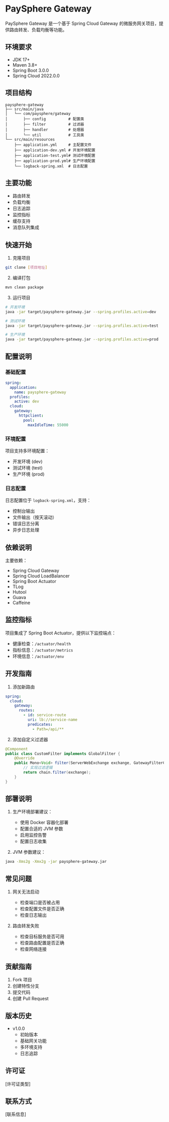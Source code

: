 # PaySphere Gateway

PaySphere Gateway 是一个基于 Spring Cloud Gateway 的微服务网关项目，提供路由转发、负载均衡等功能。

## 环境要求

- JDK 17+
- Maven 3.8+
- Spring Boot 3.0.0
- Spring Cloud 2022.0.0

## 项目结构

```
paysphere-gateway
├── src/main/java
│   └── com/paysphere/gateway
│       ├── config          # 配置类
│       ├── filter          # 过滤器
│       ├── handler         # 处理器
│       └── util            # 工具类
└── src/main/resources
    ├── application.yml     # 主配置文件
    ├── application-dev.yml # 开发环境配置
    ├── application-test.yml# 测试环境配置
    ├── application-prod.yml# 生产环境配置
    └── logback-spring.xml  # 日志配置
```

## 主要功能

- 路由转发
- 负载均衡
- 日志追踪
- 监控指标
- 缓存支持
- 消息队列集成

## 快速开始

1. 克隆项目
```bash
git clone [项目地址]
```

2. 编译打包
```bash
mvn clean package
```

3. 运行项目
```bash
# 开发环境
java -jar target/paysphere-gateway.jar --spring.profiles.active=dev

# 测试环境
java -jar target/paysphere-gateway.jar --spring.profiles.active=test

# 生产环境
java -jar target/paysphere-gateway.jar --spring.profiles.active=prod
```

## 配置说明

### 基础配置

```yaml
spring:
  application:
    name: paysphere-gateway
  profiles:
    active: dev
  cloud:
    gateway:
      httpclient:
        pool:
          maxIdleTime: 55000
```

### 环境配置

项目支持多环境配置：
- 开发环境 (dev)
- 测试环境 (test)
- 生产环境 (prod)

### 日志配置

日志配置位于 `logback-spring.xml`，支持：
- 控制台输出
- 文件输出（按天滚动）
- 错误日志分离
- 异步日志处理

## 依赖说明

主要依赖：
- Spring Cloud Gateway
- Spring Cloud LoadBalancer
- Spring Boot Actuator
- TLog
- Hutool
- Guava
- Caffeine

## 监控指标

项目集成了 Spring Boot Actuator，提供以下监控端点：
- 健康检查：`/actuator/health`
- 指标信息：`/actuator/metrics`
- 环境信息：`/actuator/env`

## 开发指南

1. 添加新路由
```yaml
spring:
  cloud:
    gateway:
      routes:
        - id: service-route
          uri: lb://service-name
          predicates:
            - Path=/api/**
```

2. 添加自定义过滤器
```java
@Component
public class CustomFilter implements GlobalFilter {
    @Override
    public Mono<Void> filter(ServerWebExchange exchange, GatewayFilterChain chain) {
        // 实现过滤逻辑
        return chain.filter(exchange);
    }
}
```

## 部署说明

1. 生产环境部署建议：
   - 使用 Docker 容器化部署
   - 配置合适的 JVM 参数
   - 启用监控告警
   - 配置日志收集

2. JVM 参数建议：
```bash
java -Xms2g -Xmx2g -jar paysphere-gateway.jar
```

## 常见问题

1. 网关无法启动
   - 检查端口是否被占用
   - 检查配置文件是否正确
   - 检查日志输出

2. 路由转发失败
   - 检查目标服务是否可用
   - 检查路由配置是否正确
   - 检查网络连接

## 贡献指南

1. Fork 项目
2. 创建特性分支
3. 提交代码
4. 创建 Pull Request

## 版本历史

- v1.0.0
  - 初始版本
  - 基础网关功能
  - 多环境支持
  - 日志追踪

## 许可证

[许可证类型]

## 联系方式

[联系信息] 
